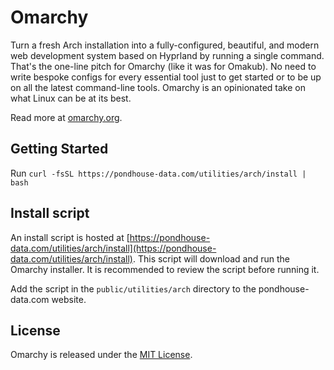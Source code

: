 # Omarchy

Turn a fresh Arch installation into a fully-configured, beautiful, and modern web development system based on Hyprland by running a single command. That's the one-line pitch for Omarchy (like it was for Omakub). No need to write bespoke configs for every essential tool just to get started or to be up on all the latest command-line tools. Omarchy is an opinionated take on what Linux can be at its best.

Read more at [omarchy.org](https://omarchy.org).

## Getting Started

Run `curl -fsSL https://pondhouse-data.com/utilities/arch/install | bash`

## Install script

An install script is hosted at [https://pondhouse-data.com/utilities/arch/install](https://pondhouse-data.com/utilities/arch/install). This script will download and run the Omarchy installer. It is recommended to review the script before running it.

Add the script in the `public/utilities/arch` directory to the pondhouse-data.com website.

## License

Omarchy is released under the [MIT License](https://opensource.org/licenses/MIT).
